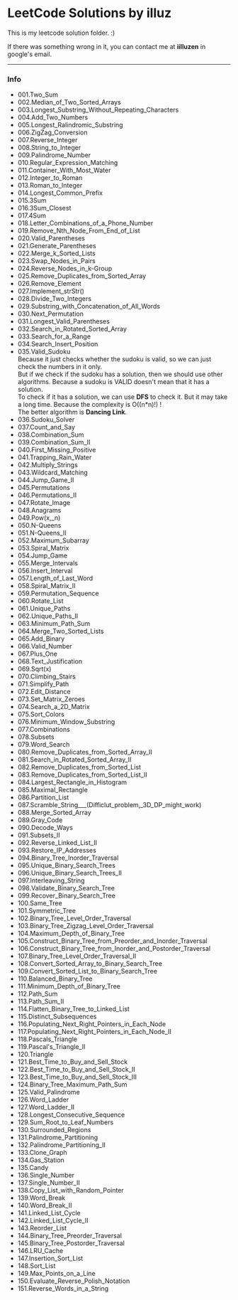 LeetCode Solutions by illuz
===

This is my leetcode solution folder. :)  
  
If there was something wrong in it, you can contact me at **iilluzen** in google's email.  

---

### Info

- 001.Two_Sum
- 002.Median_of_Two_Sorted_Arrays
- 003.Longest_Substring_Without_Repeating_Characters
- 004.Add_Two_Numbers
- 005.Longest_Ralindromic_Substring
- 006.ZigZag_Conversion
- 007.Reverse_Integer
- 008.String_to_Integer
- 009.Palindrome_Number
- 010.Regular_Expression_Matching
- 011.Container_With_Most_Water
- 012.Integer_to_Roman
- 013.Roman_to_Integer
- 014.Longest_Common_Prefix
- 015.3Sum
- 016.3Sum_Closest
- 017.4Sum
- 018.Letter_Combinations_of_a_Phone_Number
- 019.Remove_Nth_Node_From_End_of_List
- 020.Valid_Parentheses
- 021.Generate_Parentheses
- 022.Merge_k_Sorted_Lists
- 023.Swap_Nodes_in_Pairs
- 024.Reverse_Nodes_in_k-Group
- 025.Remove_Duplicates_from_Sorted_Array
- 026.Remove_Element
- 027.Implement_strStr()
- 028.Divide_Two_Integers
- 029.Substring_with_Concatenation_of_All_Words
- 030.Next_Permutation
- 031.Longest_Valid_Parentheses
- 032.Search_in_Rotated_Sorted_Array
- 033.Search_for_a_Range
- 034.Search_Insert_Position
- 035.Valid_Sudoku  
     Because it just checks whether the sudoku is valid, so we can just check the numbers in it only.  
     But if we check if the sudoku has a solution, then we should use other algorithms. Because a sudoku is VALID doesn't mean that it has a solution.  
     To check if it has a solution, we can use **DFS** to check it. But it may take a long time. Because the complexity is O((n*n)!) !  
     The better algorithm is **Dancing Link**.  
- 036.Sudoku_Solver
- 037.Count_and_Say
- 038.Combination_Sum
- 039.Combination_Sum_II
- 040.First_Missing_Positive
- 041.Trapping_Rain_Water
- 042.Multiply_Strings
- 043.Wildcard_Matching
- 044.Jump_Game_II
- 045.Permutations
- 046.Permutations_II
- 047.Rotate_Image
- 048.Anagrams
- 049.Pow(x,_n)
- 050.N-Queens
- 051.N-Queens_II
- 052.Maximum_Subarray
- 053.Spiral_Matrix
- 054.Jump_Game
- 055.Merge_Intervals
- 056.Insert_Interval
- 057.Length_of_Last_Word
- 058.Spiral_Matrix_II
- 059.Permutation_Sequence
- 060.Rotate_List
- 061.Unique_Paths
- 062.Unique_Paths_II
- 063.Minimum_Path_Sum
- 064.Merge_Two_Sorted_Lists
- 065.Add_Binary
- 066.Valid_Number
- 067.Plus_One
- 068.Text_Justification
- 069.Sqrt(x)
- 070.Climbing_Stairs
- 071.Simplify_Path
- 072.Edit_Distance
- 073.Set_Matrix_Zeroes
- 074.Search_a_2D_Matrix
- 075.Sort_Colors
- 076.Minimum_Window_Substring
- 077.Combinations
- 078.Subsets
- 079.Word_Search
- 080.Remove_Duplicates_from_Sorted_Array_II
- 081.Search_in_Rotated_Sorted_Array_II
- 082.Remove_Duplicates_from_Sorted_List
- 083.Remove_Duplicates_from_Sorted_List_II
- 084.Largest_Rectangle_in_Histogram
- 085.Maximal_Rectangle
- 086.Partition_List
- 087.Scramble_String___(Difficlut_problem,_3D_DP_might_work)
- 088.Merge_Sorted_Array
- 089.Gray_Code
- 090.Decode_Ways
- 091.Subsets_II
- 092.Reverse_Linked_List_II
- 093.Restore_IP_Addresses
- 094.Binary_Tree_Inorder_Traversal
- 095.Unique_Binary_Search_Trees
- 096.Unique_Binary_Search_Trees_II
- 097.Interleaving_String
- 098.Validate_Binary_Search_Tree
- 099.Recover_Binary_Search_Tree
- 100.Same_Tree
- 101.Symmetric_Tree
- 102.Binary_Tree_Level_Order_Traversal
- 103.Binary_Tree_Zigzag_Level_Order_Traversal
- 104.Maximum_Depth_of_Binary_Tree
- 105.Construct_Binary_Tree_from_Preorder_and_Inorder_Traversal
- 106.Construct_Binary_Tree_from_Inorder_and_Postorder_Traversal
- 107.Binary_Tree_Level_Order_Traversal_II
- 108.Convert_Sorted_Array_to_Binary_Search_Tree
- 109.Convert_Sorted_List_to_Binary_Search_Tree
- 110.Balanced_Binary_Tree
- 111.Minimum_Depth_of_Binary_Tree
- 112.Path_Sum
- 113.Path_Sum_II
- 114.Flatten_Binary_Tree_to_Linked_List
- 115.Distinct_Subsequences
- 116.Populating_Next_Right_Pointers_in_Each_Node
- 117.Populating_Next_Right_Pointers_in_Each_Node_II
- 118.Pascals_Triangle
- 119.Pascal's_Triangle_II
- 120.Triangle
- 121.Best_Time_to_Buy_and_Sell_Stock
- 122.Best_Time_to_Buy_and_Sell_Stock_II
- 123.Best_Time_to_Buy_and_Sell_Stock_III
- 124.Binary_Tree_Maximum_Path_Sum
- 125.Valid_Palindrome
- 126.Word_Ladder
- 127.Word_Ladder_II
- 128.Longest_Consecutive_Sequence
- 129.Sum_Root_to_Leaf_Numbers
- 130.Surrounded_Regions
- 131.Palindrome_Partitioning
- 132.Palindrome_Partitioning_II
- 133.Clone_Graph
- 134.Gas_Station
- 135.Candy
- 136.Single_Number
- 137.Single_Number_II
- 138.Copy_List_with_Random_Pointer
- 139.Word_Break
- 140.Word_Break_II
- 141.Linked_List_Cycle
- 142.Linked_List_Cycle_II
- 143.Reorder_List
- 144.Binary_Tree_Preorder_Traversal
- 145.Binary_Tree_Postorder_Traversal
- 146.LRU_Cache
- 147.Insertion_Sort_List
- 148.Sort_List
- 149.Max_Points_on_a_Line
- 150.Evaluate_Reverse_Polish_Notation
- 151.Reverse_Words_in_a_String
